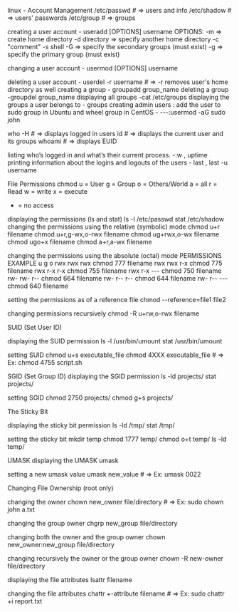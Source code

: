 
linux -  Account Management 
 /etc/passwd # => users and info
 /etc/shadow # => users' passwords
 /etc/group # => groups 

creating a user account - useradd [OPTIONS] username
OPTIONS:
 -m => create home directory
 -d directory => specify another home directory
 -c "comment"
 -s shell
-G => specify the secondary groups (must exist)
-g => specify the primary group (must exist)

changing a user account  - usermod [OPTIONS] username

 deleting a user account - userdel -r username # => -r removes user's home directory as well
 creating a group  - groupadd group_name
 deleting a group -groupdel group_name
 displaying all groups -cat /etc/groups
 displaying the groups a user belongs to - groups
 creating admin users : add the user to sudo group in Ubuntu and wheel group in CentOS - ---:usermod -aG sudo john

who -H # => displays logged in users
id # => displays the current user and its groups
whoami # => displays EUID
 
listing who’s logged in and what’s their current process. -:w  , uptime
printing information about the logins and logouts of the users - last   , last -u username


File Permissions 
chmod 
u = User
g = Group
o = Others/World
a = all 
r = Read
w = write
x = execute
- = no access
 
displaying the permissions (ls and stat)
ls -l /etc/passwd
stat /etc/shadow
changing the permissions using the relative (symbolic) mode
chmod u+r filename
chmod u+r,g-wx,o-rwx filename
chmod ug+rwx,o-wx filename
chmod ugo+x filename
chmod a+r,a-wx filename
 
changing the permissions using the absolute (octal) mode
PERMISSIONS      EXAMPLE
u   g   o
rwx rwx rwx     chmod 777 filename
rwx rwx r-x     chmod 775 filename
rwx r-x r-x     chmod 755 filename
rwx r-x ---     chmod 750 filename
rw- rw- r--     chmod 664 filename
rw- r-- r--     chmod 644 filename
rw- r-- ---     chmod 640 filename
 
setting the permissions as of a reference file
chmod --reference=file1 file2
 
changing permissions recursively
chmod -R u+rw,o-rwx filename
 
SUID (Set User ID)
 
displaying the SUID permission
ls -l /usr/bin/umount 
 stat /usr/bin/umount 
   
 setting SUID
chmod u+s executable_file
chmod 4XXX executable_file      # => Ex: chmod 4755 script.sh
 
 
SGID (Set Group ID)
displaying the SGID permission
ls -ld projects/
stat projects/
 
setting SGID
chmod 2750 projects/
chmod g+s projects/
  
The Sticky Bit 
 
displaying the sticky bit permission
ls -ld /tmp/
stat /tmp/

 
setting the sticky bit
mkdir temp
chmod 1777 temp/
chmod o+t temp/
ls -ld temp/
 
 
 UMASK
displaying the UMASK
umask 
 
setting a new umask value
umask new_value     # => Ex: umask 0022
 
Changing File Ownership (root only)
 
changing the owner
chown new_owner file/directory      # => Ex: sudo chown john a.txt
 
changing the group owner
chgrp new_group file/directory
 
changing both the owner and the group owner
chown new_owner:new_group file/directory
 
changing recursively the owner or the group owner
chown -R new-owner file/directory
 
displaying the file attributes
lsattr filename
 
changing the file attributes
chattr +-attribute filename     # => Ex: sudo chattr +i report.txt